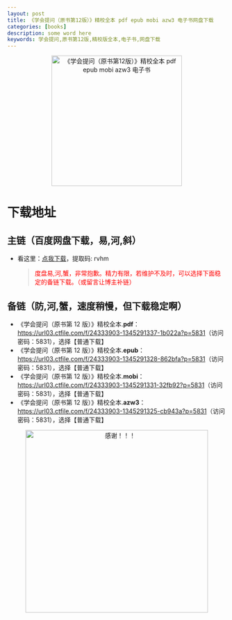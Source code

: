 ```yaml
---
layout: post
title: 《学会提问（原书第12版）》精校全本 pdf epub mobi azw3 电子书网盘下载
categories: [books]
description: some word here
keywords: 学会提问,原书第12版,精校版全本,电子书,网盘下载
---
```


<div align="center"><img src="https://qweree.cn/wp-content/uploads/2024/08/xue-hui-ti-wen-tuya.jpg" alt="《学会提问（原书第12版）》精校全本 pdf epub mobi azw3 电子书" width="300px" height="auto"></div>

# 下载地址

## 主链（百度网盘下载，易,河,斜）

- 看这里：[点我下载](https://pan.baidu.com/s/1iMXUbSbtZQZjDcqDmnWUyw?pwd=rvhm)，提取码: rvhm

  > <p style="color:red" >度盘易,河,蟹，非常抱歉。精力有限，若维护不及时，可以选择下面稳定的备链下载。（或留言让博主补链）</p>

## 备链（防,河,蟹，速度稍慢，但下载稳定啊）

- 《学会提问（原书第 12 版）》精校全本.**pdf**：<https://url03.ctfile.com/f/24333903-1345291337-1b022a?p=5831>（访问密码：5831），选择【普通下载】
- 《学会提问（原书第 12 版）》精校全本.**epub**：<https://url03.ctfile.com/f/24333903-1345291328-862bfa?p=5831>（访问密码：5831），选择【普通下载】
- 《学会提问（原书第 12 版）》精校全本.**mobi**：<https://url03.ctfile.com/f/24333903-1345291331-32fb92?p=5831>（访问密码：5831），选择【普通下载】
- 《学会提问（原书第 12 版）》精校全本.**azw3**：<https://url03.ctfile.com/f/24333903-1345291325-cb943a?p=5831>（访问密码：5831），选择【普通下载】

<div align="center"><img src="https://pic.imgdb.cn/item/661246bf68eb935713c7f81c.gif" alt="感谢！！！" width="420px" height="auto"/></div>
